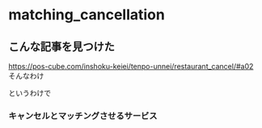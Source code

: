 # matching_cancellation

## こんな記事を見つけた  
https://pos-cube.com/inshoku-keiei/tenpo-unnei/restaurant_cancel/#a02  
そんなわけ

というわけで
### キャンセルとマッチングさせるサービス


